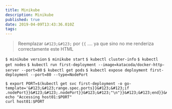 ```yaml
---
title: Minikube
description: Minikube
published: true
date: 2019-04-09T13:43:36.010Z
tags: 
---
```


> Reemplazar `&#123;&#123;` por `{{` .... ya que sino no me renderiza correctamente este HTML

`$ minikube version`
`$ minikube start`
`$ kubectl cluster-info`
`$ kubectl get nodes`
`$ kubectl run first-deployment --image=katacoda/docker-http-server --port=80`
`$ kubectl get pods`
`$ kubectl expose deployment first-deployment --port=80 --type=NodePort`
```
$ export PORT=$(kubectl get svc first-deployment -o go-template='&#123;&#123;range.spec.ports}}&#123;&#123;if .nodePort}}&#123;&#123;.nodePort}}&#123;&#123;"\n"}}&#123;&#123;end}}&#123;&#123;end}}')
echo "Accessing host01:$PORT"
curl host01:$PORT
```
